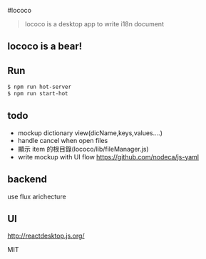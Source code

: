 #lococo
> lococo is a desktop app to write i18n document

## lococo is a bear!

## Run
```bash
$ npm run hot-server
$ npm run start-hot
```

## todo
* mockup dictionary view(dicName,keys,values....)
* handle cancel when open files
*  顯示 item 的根目錄(lococo/lib/fileManager.js)
* write mockup with UI flow
https://github.com/nodeca/js-yaml


## backend
use flux arichecture

## UI
http://reactdesktop.js.org/

MIT
